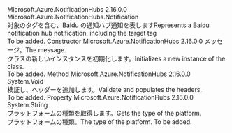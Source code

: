 <Type Name="BaiduNotification" FullName="Microsoft.Azure.NotificationHubs.BaiduNotification">
  <TypeSignature Language="C#" Value="public sealed class BaiduNotification : Microsoft.Azure.NotificationHubs.Notification" />
  <TypeSignature Language="ILAsm" Value=".class public auto ansi sealed beforefieldinit BaiduNotification extends Microsoft.Azure.NotificationHubs.Notification" />
  <TypeSignature Language="DocId" Value="T:Microsoft.Azure.NotificationHubs.BaiduNotification" />
  <TypeSignature Language="VB.NET" Value="Public NotInheritable Class BaiduNotification&#xA;Inherits Notification" />
  <TypeSignature Language="F#" Value="type BaiduNotification = class&#xA;    inherit Notification" />
  <AssemblyInfo>
    <AssemblyName>Microsoft.Azure.NotificationHubs</AssemblyName>
    <AssemblyVersion>2.16.0.0</AssemblyVersion>
  </AssemblyInfo>
  <Base>
    <BaseTypeName>Microsoft.Azure.NotificationHubs.Notification</BaseTypeName>
  </Base>
  <Interfaces></Interfaces>
  <Docs>
    <summary>
            <span data-ttu-id="0f54a-101">対象のタグを含む、Baidu の通知ハブ通知を表します</span><span class="sxs-lookup"><span data-stu-id="0f54a-101">Represents a Baidu notification hub notification, including the target tag</span></span>
            </summary>
    <remarks>To be added.</remarks>
  </Docs>
  <Members>
    <Member MemberName=".ctor">
      <MemberSignature Language="C#" Value="public BaiduNotification (string message);" />
      <MemberSignature Language="ILAsm" Value=".method public hidebysig specialname rtspecialname instance void .ctor(string message) cil managed" />
      <MemberSignature Language="DocId" Value="M:Microsoft.Azure.NotificationHubs.BaiduNotification.#ctor(System.String)" />
      <MemberSignature Language="VB.NET" Value="Public Sub New (message As String)" />
      <MemberSignature Language="F#" Value="new Microsoft.Azure.NotificationHubs.BaiduNotification : string -&gt; Microsoft.Azure.NotificationHubs.BaiduNotification" Usage="new Microsoft.Azure.NotificationHubs.BaiduNotification message" />
      <MemberType>Constructor</MemberType>
      <AssemblyInfo>
        <AssemblyName>Microsoft.Azure.NotificationHubs</AssemblyName>
        <AssemblyVersion>2.16.0.0</AssemblyVersion>
      </AssemblyInfo>
      <Parameters>
        <Parameter Name="message" Type="System.String" />
      </Parameters>
      <Docs>
        <param name="message"><span data-ttu-id="0f54a-102">メッセージ。</span><span class="sxs-lookup"><span data-stu-id="0f54a-102">The message.</span></span></param>
        <summary>
            <span data-ttu-id="0f54a-103"><see cref="T:Microsoft.Azure.NotificationHubs.BaiduNotification" /> クラスの新しいインスタンスを初期化します。</span><span class="sxs-lookup"><span data-stu-id="0f54a-103">Initializes a new instance of the <see cref="T:Microsoft.Azure.NotificationHubs.BaiduNotification" /> class.</span></span>
            </summary>
        <remarks>To be added.</remarks>
      </Docs>
    </Member>
    <Member MemberName="OnValidateAndPopulateHeaders">
      <MemberSignature Language="C#" Value="protected override void OnValidateAndPopulateHeaders ();" />
      <MemberSignature Language="ILAsm" Value=".method familyhidebysig virtual instance void OnValidateAndPopulateHeaders() cil managed" />
      <MemberSignature Language="DocId" Value="M:Microsoft.Azure.NotificationHubs.BaiduNotification.OnValidateAndPopulateHeaders" />
      <MemberSignature Language="VB.NET" Value="Protected Overrides Sub OnValidateAndPopulateHeaders ()" />
      <MemberSignature Language="F#" Value="override this.OnValidateAndPopulateHeaders : unit -&gt; unit" Usage="baiduNotification.OnValidateAndPopulateHeaders " />
      <MemberType>Method</MemberType>
      <AssemblyInfo>
        <AssemblyName>Microsoft.Azure.NotificationHubs</AssemblyName>
        <AssemblyVersion>2.16.0.0</AssemblyVersion>
      </AssemblyInfo>
      <ReturnValue>
        <ReturnType>System.Void</ReturnType>
      </ReturnValue>
      <Parameters />
      <Docs>
        <summary>
            <span data-ttu-id="0f54a-104">検証し、ヘッダーを追加します。</span><span class="sxs-lookup"><span data-stu-id="0f54a-104">Validate and populates the headers.</span></span>
            </summary>
        <remarks>To be added.</remarks>
      </Docs>
    </Member>
    <Member MemberName="PlatformType">
      <MemberSignature Language="C#" Value="protected override string PlatformType { get; }" />
      <MemberSignature Language="ILAsm" Value=".property instance string PlatformType" />
      <MemberSignature Language="DocId" Value="P:Microsoft.Azure.NotificationHubs.BaiduNotification.PlatformType" />
      <MemberSignature Language="VB.NET" Value="Protected Overrides ReadOnly Property PlatformType As String" />
      <MemberSignature Language="F#" Value="member this.PlatformType : string" Usage="Microsoft.Azure.NotificationHubs.BaiduNotification.PlatformType" />
      <MemberType>Property</MemberType>
      <AssemblyInfo>
        <AssemblyName>Microsoft.Azure.NotificationHubs</AssemblyName>
        <AssemblyVersion>2.16.0.0</AssemblyVersion>
      </AssemblyInfo>
      <ReturnValue>
        <ReturnType>System.String</ReturnType>
      </ReturnValue>
      <Docs>
        <summary>
            <span data-ttu-id="0f54a-105">プラットフォームの種類を取得します。</span><span class="sxs-lookup"><span data-stu-id="0f54a-105">Gets the type of the platform.</span></span>
            </summary>
        <value>
            <span data-ttu-id="0f54a-106">プラットフォームの種類。</span><span class="sxs-lookup"><span data-stu-id="0f54a-106">The type of the platform.</span></span>
            </value>
        <remarks>To be added.</remarks>
      </Docs>
    </Member>
  </Members>
</Type>